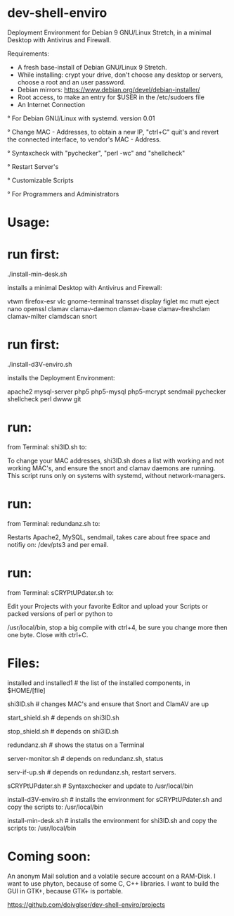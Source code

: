 # dev-shell-enviro

Deployment Environment for Debian 9 GNU/Linux Stretch, in a minimal Desktop with Antivirus and Firewall. 

Requirements:

- A fresh base-install of Debian GNU/Linux 9 Stretch. 
- While installing: crypt your drive, don't choose any desktop or servers, choose a root and an user password.
- Debian mirrors: https://www.debian.org/devel/debian-installer/
- Root access, to make an entry for $USER in the /etc/sudoers file
- An Internet Connection

° For Debian GNU/Linux with systemd. version 0.01

° Change MAC - Addresses, to obtain a new IP, "ctrl+C" quit's and revert the connected interface, to vendor's MAC - Address.

° Syntaxcheck with "pychecker", "perl -wc" and "shellcheck"

° Restart Server's

° Customizable Scripts

° For Programmers and Administrators

# Usage:

# run first:

./install-min-desk.sh

installs a minimal Desktop with Antivirus and Firewall:

vtwm firefox-esr vlc gnome-terminal transset display figlet mc mutt eject nano openssl clamav clamav-daemon clamav-base clamav-freshclam clamav-milter clamdscan snort

# run first:

./install-d3V-enviro.sh

installs the Deployment Environment:

apache2 mysql-server php5 php5-mysql php5-mcrypt sendmail pychecker shellcheck perl dwww git

# run:

from Terminal: shi3lD.sh to:

To change your MAC addresses, shi3lD.sh does a list with working and not working MAC's, and ensure the snort and clamav daemons are running. This script	runs only on systems with systemd, without network-managers.

# run:

from Terminal: redundanz.sh to:

Restarts Apache2, MySQL, sendmail, takes care about free space and notifiy on: /dev/pts3 and per email.

# run:

from Terminal: sCRYPtUPdater.sh to:

Edit your Projects with your favorite Editor and upload your Scripts or packed versions of perl or python to 

/usr/local/bin, stop a big compile with ctrl+4, be sure you change more then one byte. Close with ctrl+C.

# Files:

installed and installed1 # the list of the installed components, in $HOME/[file]

shi3lD.sh # changes MAC's and ensure that Snort and ClamAV are up

start_shield.sh # depends on shi3lD.sh

stop_shield.sh # depends on shi3lD.sh

redundanz.sh # shows the status on a Terminal

server-monitor.sh # depends on redundanz.sh, status

serv-if-up.sh # depends on redundanz.sh, restart servers.

sCRYPtUPdater.sh # Syntaxchecker and update to /usr/local/bin

install-d3V-enviro.sh # installs the environment for sCRYPtUPdater.sh and copy the scripts to: /usr/local/bin

install-min-desk.sh # installs the environment for shi3lD.sh and copy the scripts to: /usr/local/bin

# Coming soon:

An anonym Mail solution and a volatile secure account on a RAM-Disk. I want to use phyton, because of some C, C++ libraries. I want to build the GUI in GTK+, because GTK+ is portable.

https://github.com/doivglser/dev-shell-enviro/projects
